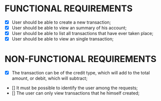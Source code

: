 # FUNCTIONAL REQUIREMENTS

- [x] User should be able to create a new transaction;
- [x] User should be able to view an summary of his account;
- [x] User should be able to list all transactions that have ever taken place;
- [x] User should be able to view an single transaction;

# NON-FUNCTIONAL REQUIREMENTS

- [x] The transaction can be of the credit type, which will add to the total amount, or debit, which will subtract;
- [] It must be possible to identify the user among the requests;
- [] The user can only view transactions that he himself created;
